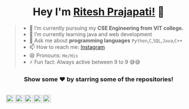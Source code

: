 <div align="center">

# Hey I'm [Ritesh Prajapati!](https://github.com/Ritesh512) 👋
 
</div>

> - 🔭 I’m currently pursuing my **CSE Engineering from VIT college.**  
> - 🌱 I’m currently learning java and web development
> - 💬 Ask me about **programming languages** `Python`,`C`,`SQL`,`Java`,`C++`
> - 📫 How to reach me: [Instagram](https://www.instagram.com/riteshprajapati3319/) 
> - 😄 Pronouns: `He/His`  
> - ⚡ Fun fact: Always active between 9 to 9 😅😅

<div align="center">
 
### Show some ❤️ by starring some of the repositories!

</div>

<br/>

<div align="center">


<a href="https://www.linkedin.com/in/ritesh-prajapati-918b6a205">
  <img align="left" alt="Ritesh's Linkdein" width="22px" src="https://cdn.jsdelivr.net/npm/simple-icons@v3/icons/linkedin.svg" />
</a>
<a href="https://github.com/Ritesh512">
  <img align="left" alt="Ritesh's Github" width="22px" src="https://cdn.jsdelivr.net/npm/simple-icons@v3/icons/github.svg" />
</a>
<a href="https://t.me/RiteshP512">
  <img align="left" alt="Ritesh's Telegram" width="22px" src="https://cdn.jsdelivr.net/npm/simple-icons@v3/icons/telegram.svg" />
</a>
<a href="https://www.instagram.com/riteshprajapati3319/">
  <img align="left" alt="Ritesh's Instagram" width="22px" src="https://cdn.jsdelivr.net/npm/simple-icons@v3/icons/instagram.svg" />
</a>
<a href="https://www.facebook.com/ritesh.prajapati.3781995">
  <img align="left" alt="Ritesh's Facebook" width="22px" src="https://cdn.jsdelivr.net/npm/simple-icons@v3/icons/facebook.svg" />
</a>

</div>
</html>

